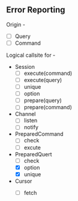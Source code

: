 
## Error Reporting

Origin -
  - [ ] Query
  - [ ] Command

Logical callsite for -

- Session
  - [ ] execute(command)
  - [ ] execute(query)
  - [ ] unique
  - [ ] option
  - [ ] prepare(query)
  - [ ] prepare(command)

- Channel
  - [ ] listen
  - [ ] notify

- PreparedCommand
  - [ ] check
  - [ ] excute

- PreparedQuert
  - [ ] check
  - [x] option
  - [x] unique

- Cursor
  - [ ] fetch


